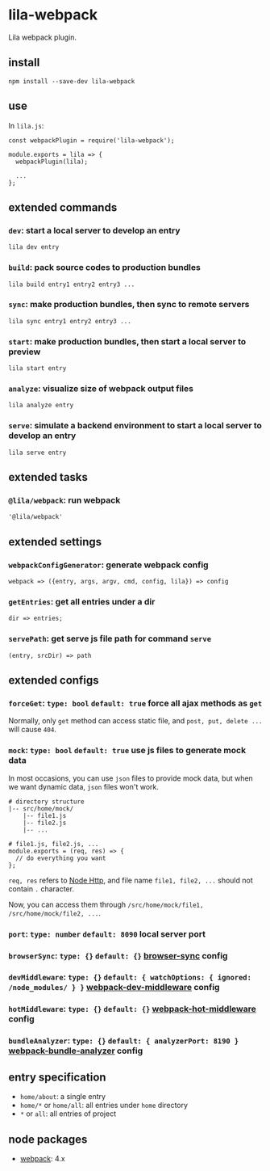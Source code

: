 # lila-webpack

Lila webpack plugin.

## install

```
npm install --save-dev lila-webpack
```

## use

In `lila.js`:

```
const webpackPlugin = require('lila-webpack');

module.exports = lila => {
  webpackPlugin(lila);

  ...
};
```

## extended commands

### `dev`: start a local server to develop an entry

```
lila dev entry
```

### `build`: pack source codes to production bundles

```
lila build entry1 entry2 entry3 ...
```

### `sync`: make production bundles, then sync to remote servers

```
lila sync entry1 entry2 entry3 ...
```

### `start`: make production bundles, then start a local server to preview

```
lila start entry
```

### `analyze`: visualize size of webpack output files

```
lila analyze entry
```

### `serve`: simulate a backend environment to start a local server to develop an entry

```
lila serve entry
```

## extended tasks

### `@lila/webpack`: run webpack

```
'@lila/webpack'
```

## extended settings

### `webpackConfigGenerator`: generate webpack config

```
webpack => ({entry, args, argv, cmd, config, lila}) => config
```

### `getEntries`: get all entries under a dir

```
dir => entries;
```

### `servePath`: get serve js file path for command `serve`

```
(entry, srcDir) => path
```

## extended configs

### `forceGet`: `type: bool` `default: true` force all ajax methods as `get`

Normally, only `get` method can access static file, and `post, put, delete ...` will cause `404`.

### `mock`: `type: bool` `default: true` use js files to generate mock data

In most occasions, you can use `json` files to provide mock data, but when we want dynamic data, `json` files won't work.

```
# directory structure
|-- src/home/mock/
    |-- file1.js
    |-- file2.js
    |-- ...

# file1.js, file2.js, ...
module.exports = (req, res) => {
  // do everything you want
};
```

`req, res` refers to [Node Http](https://nodejs.org/dist/latest-v8.x/docs/api/http.html), and file name `file1, file2, ...` should not contain `.` character.

Now, you can access them through `/src/home/mock/file1, /src/home/mock/file2, ...`.

### `port`: `type: number` `default: 8090` local server port

### `browserSync`: `type: {}` `default: {}` [browser-sync](https://github.com/BrowserSync/browser-sync) config

### `devMiddleware`: `type: {}` `default: { watchOptions: { ignored: /node_modules/ } }` [webpack-dev-middleware](https://github.com/webpack/webpack-dev-middleware) config

### `hotMiddleware`: `type: {}` `default: {}` [webpack-hot-middleware](https://github.com/webpack-contrib/webpack-hot-middleware) config

### `bundleAnalyzer`: `type: {}` `default: { analyzerPort: 8190 }` [webpack-bundle-analyzer](https://github.com/webpack-contrib/webpack-bundle-analyzer) config

## entry specification

- `home/about`: a single entry
- `home/*` or `home/all`: all entries under `home` directory
- `*` or `all`: all entries of project

## node packages

- [webpack](https://github.com/webpack/webpack): 4.x

